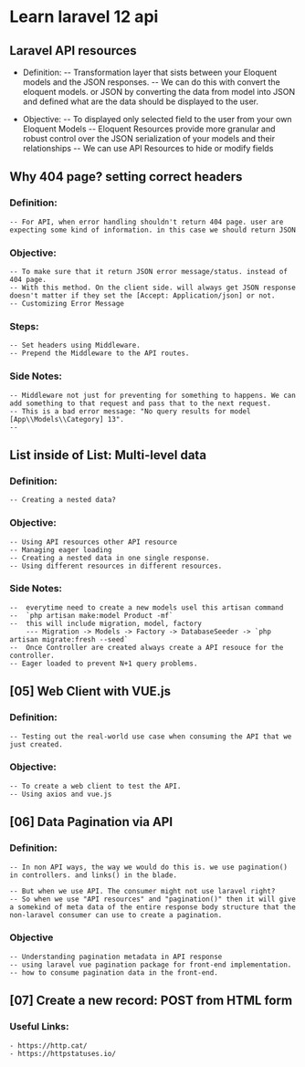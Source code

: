 # Learn laravel 12 api 

## Laravel API resources
- Definition: 
    -- Transformation layer that sists between your Eloquent models and the JSON responses. 
    -- We can do this with convert the eloquent models. or JSON by converting the data from model into JSON and defined what are the data should be displayed to the user. 

- Objective: 
    -- To displayed only selected field to the user from your own Eloquent Models
    -- Eloquent Resources provide more granular and robust control over the JSON serialization of your models and their relationships
    -- We can use API Resources to hide or modify fields


## Why 404 page? setting correct headers 
### Definition:
    -- For API, when error handling shouldn't return 404 page. user are expecting some kind of information. in this case we should return JSON
    
### Objective:
    -- To make sure that it return JSON error message/status. instead of 404 page.
    -- With this method. On the client side. will always get JSON response doesn't matter if they set the [Accept: Application/json] or not.
    -- Customizing Error Message

### Steps: 

    -- Set headers using Middleware.
    -- Prepend the Middleware to the API routes. 

### Side Notes: 
    -- Middleware not just for preventing for something to happens. We can add something to that request and pass that to the next request.
    -- This is a bad error message: "No query results for model [App\\Models\\Category] 13". 
    -- 

## List inside of List: Multi-level data
### Definition: 
    -- Creating a nested data? 

### Objective: 
    -- Using API resources other API resource
    -- Managing eager loading
    -- Creating a nested data in one single response. 
    -- Using different resources in different resources. 

### Side Notes: 
    --  everytime need to create a new models usel this artisan command
    --  `php artisan make:model Product -mf`
    --  this will include migration, model, factory
        --- Migration -> Models -> Factory -> DatabaseSeeder -> `php artisan migrate:fresh --seed`
    --  Once Controller are created always create a API resouce for the controller.
    -- Eager loaded to prevent N+1 query problems. 

## [05] Web Client with VUE.js
### Definition: 
    -- Testing out the real-world use case when consuming the API that we just created. 

### Objective: 
    -- To create a web client to test the API. 
    -- Using axios and vue.js
    

## [06] Data Pagination via API
### Definition:
    -- In non API ways, the way we would do this is. we use pagination() in controllers. and links() in the blade. 

    -- But when we use API. The consumer might not use laravel right? 
    -- So when we use "API resources" and "pagination()" then it will give a somekind of meta data of the entire response body structure that the non-laravel consumer can use to create a pagination. 

### Objective 
    -- Understanding pagination metadata in API response
    -- using laravel vue pagination package for front-end implementation.
    -- how to consume pagination data in the front-end. 

## [07] Create a new record: POST from HTML form
### Useful Links:
    - https://http.cat/
    - https://httpstatuses.io/